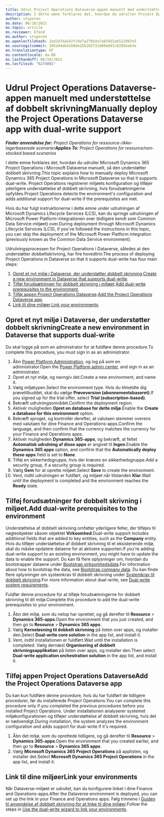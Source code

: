```yaml
---
title: Udrul Project Operations Dataverse-appen manuelt med understøttelse af dobbelt skrivning
description: I dette emne forklares det, hvordan du udruller Project Operations Dataverse-appen manuelt, så den understøtter dobbelt skrivning.
author: stsporen
ms.date: 06/18/2021
ms.topic: article
ms.reviewer: kfend
ms.author: stsporen
ms.openlocfilehash: 2ad147da542fc9e7a2705da7a834d1a6512907e5
ms.sourcegitcommit: 205a94ab4168de25b102f31d00a691c8205ba63e
ms.translationtype: HT
ms.contentlocale: da-DK
ms.lasthandoff: 06/18/2021
ms.locfileid: "6274001"
---
```

# <a name="manually-deploy-the-project-operations-dataverse-app-with-dual-write-support"></a><span data-ttu-id="57eae-103">Udrul Project Operations Dataverse-appen manuelt med understøttelse af dobbelt skrivning</span><span class="sxs-lookup"><span data-stu-id="57eae-103">Manually deploy the Project Operations Dataverse app with dual-write support</span></span>

<span data-ttu-id="57eae-104">_**Finder anvendelse for:** Project Operations for ressource-/ikke-lagerbaserede scenarier_</span><span class="sxs-lookup"><span data-stu-id="57eae-104">_**Applies To:** Project Operations for resource/non-stocked based scenarios_</span></span>

<span data-ttu-id="57eae-105">I dette emne forklares det, hvordan du udruller Microsoft Dynamics 365 Project Operations i Microsoft Dataverse manuelt, så den understøtter dobbelt skrivning.</span><span class="sxs-lookup"><span data-stu-id="57eae-105">This topic explains how to manually deploy Microsoft Dynamics 365 Project Operations in Microsoft Dataverse so that it supports dual-write.</span></span> <span data-ttu-id="57eae-106">Project Operations registrerer miljøets konfiguration og tilføjer yderligere understøttelse af dobbelt skrivning, hvis forudsætningerne opfyldes.</span><span class="sxs-lookup"><span data-stu-id="57eae-106">Project Operations detects the environment's configuration and adds additional support for dual-write if the prerequisites are met.</span></span>

<span data-ttu-id="57eae-107">Hvis du har fulgt instruktionerne i dette emne under udrulningen af Microsoft Dynamics Lifecycle Services (LCS), kan du springe udrulningen af Microsoft Power Platform-integrationen over (tidligere kendt som Common Data Service-miljøet) over.</span><span class="sxs-lookup"><span data-stu-id="57eae-107">During deployment through Microsoft Dynamics Lifecycle Services (LCS), if you've followed the instructions in this topic, you can skip the deployment of the Microsoft Power Platform integration (previously known as the Common Data Service environment).</span></span>

<span data-ttu-id="57eae-108">Udrulningsprocessen for Project Operations i Dataverse, således at den understøtter dobbeltskrivning, har fire hovedtrin:</span><span class="sxs-lookup"><span data-stu-id="57eae-108">The process of deploying Project Operations in Dataverse so that it supports dual-write has four main steps:</span></span>

1. <span data-ttu-id="57eae-109">[Opret et nyt miljø i Dataverse, der understøtter dobbelt skrivning](#create).</span><span class="sxs-lookup"><span data-stu-id="57eae-109">[Create a new environment in Dataverse that supports dual-write](#create).</span></span>
2. <span data-ttu-id="57eae-110">[Tilføj forudsætninger for dobbelt skrivning i miljøet](#prerequisites).</span><span class="sxs-lookup"><span data-stu-id="57eae-110">[Add dual-write prerequisites to the environment](#prerequisites).</span></span>
3. <span data-ttu-id="57eae-111">[Tilføj appen Project Operations Dataverse](#dataverse).</span><span class="sxs-lookup"><span data-stu-id="57eae-111">[Add the Project Operations Dataverse app](#dataverse).</span></span>
4. <span data-ttu-id="57eae-112">[Link til dine miljøer](#link).</span><span class="sxs-lookup"><span data-stu-id="57eae-112">[Link your environments](#link).</span></span>

## <a name="create-a-new-environment-in-dataverse-that-supports-dual-write"></a><a name="create"></a><span data-ttu-id="57eae-113">Opret et nyt miljø i Dataverse, der understøtter dobbelt skrivning</span><span class="sxs-lookup"><span data-stu-id="57eae-113">Create a new environment in Dataverse that supports dual-write</span></span>

<span data-ttu-id="57eae-114">Du skal logge på som en administrator for at fuldføre denne procedure.</span><span class="sxs-lookup"><span data-stu-id="57eae-114">To complete this procedure, you must sign in as an administrator.</span></span>

1. <span data-ttu-id="57eae-115">Åbn [Power Platform Administration](https://admin.powerplatform.com), og log på som en administrator.</span><span class="sxs-lookup"><span data-stu-id="57eae-115">Open the [Power Platform admin center](https://admin.powerplatform.com), and sign in as an administrator.</span></span>
2. <span data-ttu-id="57eae-116">Opret et nyt miljø, og navngiv det.</span><span class="sxs-lookup"><span data-stu-id="57eae-116">Create a new environment, and name it.</span></span>
3. <span data-ttu-id="57eae-117">Vælg miljøtypen.</span><span class="sxs-lookup"><span data-stu-id="57eae-117">Select the environment type.</span></span> <span data-ttu-id="57eae-118">Hvis du tilmeldte dig prøvetilbuddet, skal du vælge **Prøveversion (abonnementsbaseret)**.</span><span class="sxs-lookup"><span data-stu-id="57eae-118">If you signed up for the trial offer, select **Trial (subscription-based)**.</span></span>
4. <span data-ttu-id="57eae-119">Bekræft udrulningsområdet.</span><span class="sxs-lookup"><span data-stu-id="57eae-119">Confirm the deployment region.</span></span>
5. <span data-ttu-id="57eae-120">Aktivér muligheden **Opret en database for dette miljø**.</span><span class="sxs-lookup"><span data-stu-id="57eae-120">Enable the **Create a database for this environment** option.</span></span> 
6. <span data-ttu-id="57eae-121">Bekræft sproget, og kontrollér derefter, at valutaen stemmer overens med valutaen for dine Finance and Operations-apps.</span><span class="sxs-lookup"><span data-stu-id="57eae-121">Confirm the language, and then confirm that the currency matches the currency for your Finance and Operations apps.</span></span>
7. <span data-ttu-id="57eae-122">Aktivér muligheden **Dynamics 365-apps**, og bekræft, at feltet **Automatisk udrulning af disse apps** er angivet til **Ingen**.</span><span class="sxs-lookup"><span data-stu-id="57eae-122">Enable the **Dynamics 365 apps** option, and confirm that the **Automatically deploy these apps** field is set to **None**.</span></span>
8. <span data-ttu-id="57eae-123">Tilføj en sikkerhedsgruppe, hvis der kræves en sikkerhedsgruppe.</span><span class="sxs-lookup"><span data-stu-id="57eae-123">Add a security group, if a security group is required.</span></span>
9. <span data-ttu-id="57eae-124">Vælg **Gem** for at oprette miljøet.</span><span class="sxs-lookup"><span data-stu-id="57eae-124">Select **Save** to create the environment.</span></span>
10. <span data-ttu-id="57eae-125">Vent, indtil udrulningen er fuldført, og miljøet når tilstanden **Klar**.</span><span class="sxs-lookup"><span data-stu-id="57eae-125">Wait until the deployment is completed and the environment reaches the **Ready** state.</span></span>

## <a name="add-dual-write-prerequisites-to-the-environment"></a><a name="prerequisites"></a><span data-ttu-id="57eae-126">Tilføj forudsætninger for dobbelt skrivning i miljøet.</span><span class="sxs-lookup"><span data-stu-id="57eae-126">Add dual-write prerequisites to the environment</span></span>

<span data-ttu-id="57eae-127">Understøttelse af dobbelt skrivning omfatter yderligere felter, der tilføjes til nøgleobjekter såsom objektet **Virksomhed**.</span><span class="sxs-lookup"><span data-stu-id="57eae-127">Dual-write support includes additional fields that are added to key entities, such as the **Company** entity.</span></span> <span data-ttu-id="57eae-128">Hvis du tilføjer understøttelse af dobbelt skrivning til et eksisterende miljø, skal du måske opdatere dataene for at aktivere supporten.</span><span class="sxs-lookup"><span data-stu-id="57eae-128">If you're adding dual-write support to an existing environment, you might have to update the data to enable the support.</span></span> <span data-ttu-id="57eae-129">Du kan få flere oplysninger om, hvordan du bootstrapper dataene under [Bootstrap virksomhedsdata](/dynamics365/fin-ops-core/dev-itpro/data-entities/dual-write/bootstrap-company-data).</span><span class="sxs-lookup"><span data-stu-id="57eae-129">For information about how to bootstrap the data, see [Bootstrap company data](/dynamics365/fin-ops-core/dev-itpro/data-entities/dual-write/bootstrap-company-data).</span></span> <span data-ttu-id="57eae-130">Du kan finde flere oplysninger om systemkrav til dobbelt skrivning under [Systemkrav til dobbelt skrivning](/dynamics365/fin-ops-core/dev-itpro/data-entities/dual-write/dual-write-system-req).</span><span class="sxs-lookup"><span data-stu-id="57eae-130">For more information about dual-write, see [Dual-write system requirements](/dynamics365/fin-ops-core/dev-itpro/data-entities/dual-write/dual-write-system-req).</span></span>

<span data-ttu-id="57eae-131">Fuldfør denne procedure for at tilføje forudsætningerne for dobbelt skrivning til dit miljø.</span><span class="sxs-lookup"><span data-stu-id="57eae-131">Complete this procedure to add the dual-write prerequisites to your environment.</span></span>

1. <span data-ttu-id="57eae-132">Åbn det miljø, som du netop har oprettet, og gå derefter til **Resource** \> **Dynamics 365-apps**.</span><span class="sxs-lookup"><span data-stu-id="57eae-132">Open the environment that you just created, and then go to **Resource** \> **Dynamics 365 apps**.</span></span>
2. <span data-ttu-id="57eae-133">Vælg **Kerneløsning til dobbelt skrivning** på listen over apps, og installer den.</span><span class="sxs-lookup"><span data-stu-id="57eae-133">Select **Dual-write core solution** in the app list, and install it.</span></span>
3. <span data-ttu-id="57eae-134">Vent, indtil installationen er fuldført.</span><span class="sxs-lookup"><span data-stu-id="57eae-134">Wait until the installation is completed.</span></span> <span data-ttu-id="57eae-135">Vælg dernæst **Organisering af dobbelt skrivningsapplikation** på listen over apps, og installer den.</span><span class="sxs-lookup"><span data-stu-id="57eae-135">Then select **Dual-write application orchestration solution** in the app list, and install it.</span></span>

## <a name="add-the-project-operations-dataverse-app"></a><a name="dataverse"></a><span data-ttu-id="57eae-136">Tilføj appen Project Operations Dataverse</span><span class="sxs-lookup"><span data-stu-id="57eae-136">Add the Project Operations Dataverse app</span></span>

<span data-ttu-id="57eae-137">Du kan kun fuldføre denne procedure, hvis du har fuldført de tidligere procedurer, før du installerede Project Operations.</span><span class="sxs-lookup"><span data-stu-id="57eae-137">You can complete this procedure only if you completed the previous procedures before you installed Project Operations.</span></span> <span data-ttu-id="57eae-138">Under installationen analyserer systemet miljøkonfigurationen og tilføjer understøttelse af dobbelt skrivning, hvis det er nødvendigt.</span><span class="sxs-lookup"><span data-stu-id="57eae-138">During installation, the system analyzes the environment configuration and adds support for dual-write if it's required.</span></span>

1. <span data-ttu-id="57eae-139">Åbn det miljø, som du oprettede tidligere, og gå derefter til **Resource** \> **Dynamics 365-apps**.</span><span class="sxs-lookup"><span data-stu-id="57eae-139">Open the environment that you created earlier, and then go to **Resource** \> **Dynamics 365 apps**.</span></span>
2. <span data-ttu-id="57eae-140">Vælg **Microsoft Dynamics 365 Project Operations** på applisten, og installer det.</span><span class="sxs-lookup"><span data-stu-id="57eae-140">Select **Microsoft Dynamics 365 Project Operations** in the app list, and install it.</span></span>

## <a name="link-your-environments"></a><a name="link"></a><span data-ttu-id="57eae-141">Link til dine miljøer</span><span class="sxs-lookup"><span data-stu-id="57eae-141">Link your environments</span></span>

<span data-ttu-id="57eae-142">Når Dataverse-miljøet er udrullet, kan du konfigurere linket i dine Finance and Operations-apps.</span><span class="sxs-lookup"><span data-stu-id="57eae-142">After the Dataverse environment is deployed, you can set up the link in your Finance and Operations apps.</span></span> <span data-ttu-id="57eae-143">Følg trinnene i [Guiden til anvendelse af dobbelt skrivning for at linke til dine miljøer](/dynamics365/fin-ops-core/dev-itpro/data-entities/dual-write/link-your-environment).</span><span class="sxs-lookup"><span data-stu-id="57eae-143">Follow the steps in [Use the dual-write wizard to link your environments](/dynamics365/fin-ops-core/dev-itpro/data-entities/dual-write/link-your-environment).</span></span>
